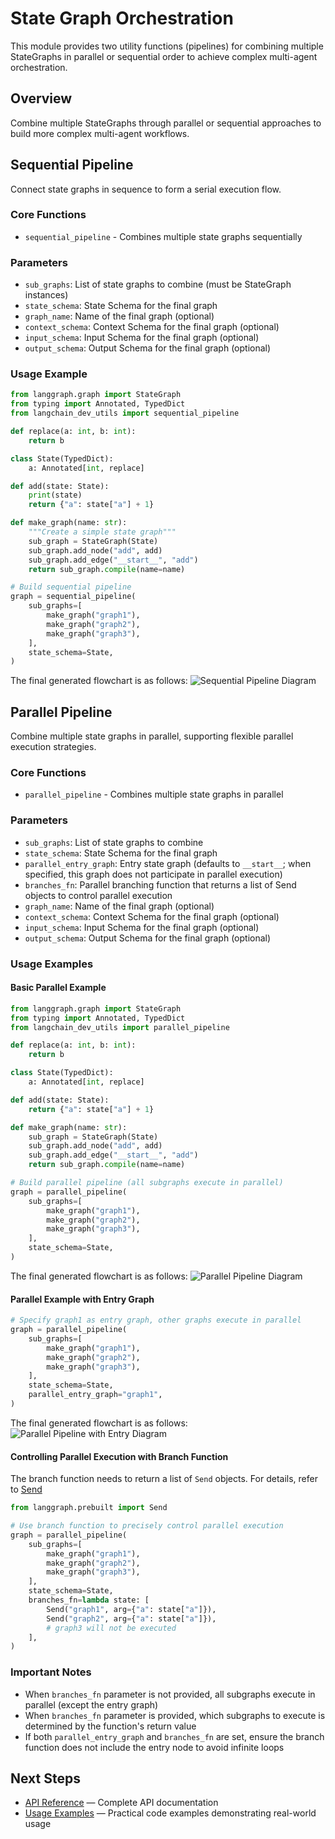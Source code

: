 # State Graph Orchestration

This module provides two utility functions (pipelines) for combining multiple StateGraphs in parallel or sequential order to achieve complex multi-agent orchestration.

## Overview

Combine multiple StateGraphs through parallel or sequential approaches to build more complex multi-agent workflows.

## Sequential Pipeline

Connect state graphs in sequence to form a serial execution flow.

### Core Functions

- `sequential_pipeline` - Combines multiple state graphs sequentially

### Parameters

- `sub_graphs`: List of state graphs to combine (must be StateGraph instances)
- `state_schema`: State Schema for the final graph
- `graph_name`: Name of the final graph (optional)
- `context_schema`: Context Schema for the final graph (optional)
- `input_schema`: Input Schema for the final graph (optional)
- `output_schema`: Output Schema for the final graph (optional)

### Usage Example

```python
from langgraph.graph import StateGraph
from typing import Annotated, TypedDict
from langchain_dev_utils import sequential_pipeline

def replace(a: int, b: int):
    return b

class State(TypedDict):
    a: Annotated[int, replace]

def add(state: State):
    print(state)
    return {"a": state["a"] + 1}

def make_graph(name: str):
    """Create a simple state graph"""
    sub_graph = StateGraph(State)
    sub_graph.add_node("add", add)
    sub_graph.add_edge("__start__", "add")
    return sub_graph.compile(name=name)

# Build sequential pipeline
graph = sequential_pipeline(
    sub_graphs=[
        make_graph("graph1"),
        make_graph("graph2"),
        make_graph("graph3"),
    ],
    state_schema=State,
)
```

The final generated flowchart is as follows:
![Sequential Pipeline Diagram](/img/sequential.png)

## Parallel Pipeline

Combine multiple state graphs in parallel, supporting flexible parallel execution strategies.

### Core Functions

- `parallel_pipeline` - Combines multiple state graphs in parallel

### Parameters

- `sub_graphs`: List of state graphs to combine
- `state_schema`: State Schema for the final graph
- `parallel_entry_graph`: Entry state graph (defaults to `__start__`; when specified, this graph does not participate in parallel execution)
- `branches_fn`: Parallel branching function that returns a list of Send objects to control parallel execution
- `graph_name`: Name of the final graph (optional)
- `context_schema`: Context Schema for the final graph (optional)
- `input_schema`: Input Schema for the final graph (optional)
- `output_schema`: Output Schema for the final graph (optional)

### Usage Examples

#### Basic Parallel Example

```python
from langgraph.graph import StateGraph
from typing import Annotated, TypedDict
from langchain_dev_utils import parallel_pipeline

def replace(a: int, b: int):
    return b

class State(TypedDict):
    a: Annotated[int, replace]

def add(state: State):
    return {"a": state["a"] + 1}

def make_graph(name: str):
    sub_graph = StateGraph(State)
    sub_graph.add_node("add", add)
    sub_graph.add_edge("__start__", "add")
    return sub_graph.compile(name=name)

# Build parallel pipeline (all subgraphs execute in parallel)
graph = parallel_pipeline(
    sub_graphs=[
        make_graph("graph1"),
        make_graph("graph2"),
        make_graph("graph3"),
    ],
    state_schema=State,
)
```

The final generated flowchart is as follows:
![Parallel Pipeline Diagram](/img/parallel.png)

#### Parallel Example with Entry Graph

```python
# Specify graph1 as entry graph, other graphs execute in parallel
graph = parallel_pipeline(
    sub_graphs=[
        make_graph("graph1"),
        make_graph("graph2"),
        make_graph("graph3"),
    ],
    state_schema=State,
    parallel_entry_graph="graph1",
)
```

The final generated flowchart is as follows:
![Parallel Pipeline with Entry Diagram](/img/parallel_entry.png)

#### Controlling Parallel Execution with Branch Function

The branch function needs to return a list of `Send` objects. For details, refer to [Send](https://docs.langchain.com/oss/python/langgraph/graph-api#send)

```python
from langgraph.prebuilt import Send

# Use branch function to precisely control parallel execution
graph = parallel_pipeline(
    sub_graphs=[
        make_graph("graph1"),
        make_graph("graph2"),
        make_graph("graph3"),
    ],
    state_schema=State,
    branches_fn=lambda state: [
        Send("graph1", arg={"a": state["a"]}),
        Send("graph2", arg={"a": state["a"]}),
        # graph3 will not be executed
    ],
)
```

### Important Notes

- When `branches_fn` parameter is not provided, all subgraphs execute in parallel (except the entry graph)
- When `branches_fn` parameter is provided, which subgraphs to execute is determined by the function's return value
- If both `parallel_entry_graph` and `branches_fn` are set, ensure the branch function does not include the entry node to avoid infinite loops

## Next Steps

- [API Reference](./api-reference.md) — Complete API documentation
- [Usage Examples](./example.md) — Practical code examples demonstrating real-world usage
